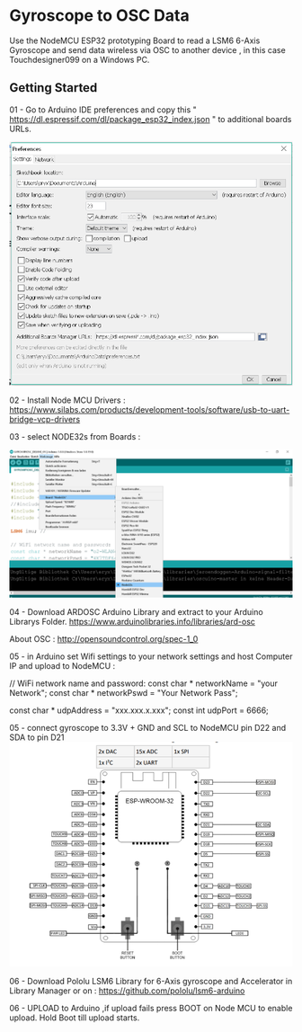 # Gyroscope to OSC Data

Use the NodeMCU ESP32 prototyping Board to read a LSM6 6-Axis Gyroscope and send data wireless via OSC to another device , in this case Touchdesigner099 on a Windows PC.

## Getting Started


01 -  Go to Arduino IDE preferences and copy this " https://dl.espressif.com/dl/package_esp32_index.json " to additional boards URLs.

![Prefs](https://github.com/circat/GYRO-to-OSC-DATA/blob/master/img/arduinp_prefs.PNG)

02 -  Install Node MCU Drivers : https://www.silabs.com/products/development-tools/software/usb-to-uart-bridge-vcp-drivers

03 - select NODE32s from Boards :

![Prefs](https://github.com/circat/GYRO-to-OSC-DATA/blob/master/img/Arduino_nodeMCU.PNG)

04 - Download ARDOSC Arduino Library and extract to your Arduino Librarys Folder.
https://www.arduinolibraries.info/libraries/ard-osc

About OSC : 
http://opensoundcontrol.org/spec-1_0

05 - in Arduino set Wifi settings to your network settings and host Computer IP and upload to NodeMCU :

// WiFi network name and password:
const char * networkName = "your Network";
const char * networkPswd = "Your Network Pass";

const char * udpAddress = "xxx.xxx.x.xxx";
const int udpPort = 6666;

05 - connect gyroscope to 3.3V + GND and SCL to NodeMCU pin D22 and SDA to pin D21
![Prefs](https://github.com/circat/GYRO-to-OSC-DATA/blob/master/img/pinout.PNG)

06 - Download Pololu LSM6 Library for 6-Axis gyroscope and Accelerator in Library Manager or on :
      https://github.com/pololu/lsm6-arduino

06 - UPLOAD to Arduino ,if upload fails press BOOT on Node MCU to enable upload. Hold Boot till upload starts.





